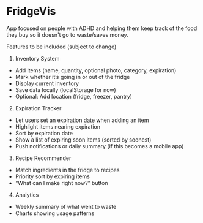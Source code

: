 # FridgeVis
App focused on people with ADHD and helping them keep track of the food they buy so it doesn't go to waste/saves money.

Features to be included (subject to change) 
1. Inventory System
- Add items (name, quantity, optional photo, category, expiration)
- Mark whether it’s going in or out of the fridge
- Display current inventory
- Save data locally (localStorage for now)
- Optional: Add location (fridge, freezer, pantry)

2. Expiration Tracker
- Let users set an expiration date when adding an item
- Highlight items nearing expiration
- Sort by expiration date
- Show a list of expiring soon items (sorted by soonest)
- Push notifications or daily summary (if this becomes a mobile app)

3. Recipe Recommender
- Match ingredients in the fridge to recipes
- Priority sort by expiring items
- “What can I make right now?” button

4. Analytics
- Weekly summary of what went to waste
- Charts showing usage patterns

